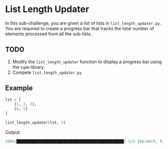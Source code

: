 # List Length Updater

In this sub-challenge, you are given a list of lists in `list_length_updater.py`. You are required to create a progress bar that tracks the total number of elements processed from all the sub-lists.

## TODO

1. Modify the `list_length_updater` function to display a progress bar using the `tqdm` library.
2. Compele `list_length_updater.py`

## Example

```python
lst = [
    [1, 2, 3],
    [4, 5]
]

list_length_updater(lst, 5)
```

Output:

```python
100%|████████████████████████████████████████████████| 5/5 [00:00<?, ?it/s]
```

